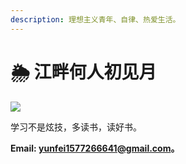 ```yaml
---
description: 理想主义青年、自律、热爱生活。
---
```


# 🌦 江畔何人初见月

&#x20;      &#x20;

![](https://img.shields.io/badge/build-gitbook-black.svg)

学习不是炫技，多读书，读好书。

**Email: yunfei1577266641@gmail.com。**
